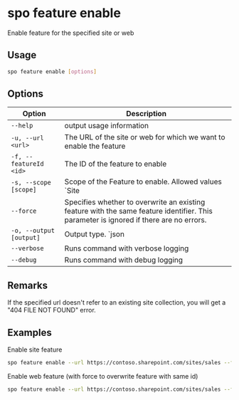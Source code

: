 # spo feature enable

Enable feature for the specified site or web

## Usage

```sh
spo feature enable [options]
```

## Options

Option|Description
------|-----------
`--help`|output usage information
`-u, --url <url>`|The URL of the site or web for which we want to enable the feature
`-f, --featureId <id>`|The ID of the feature to enable
`-s, --scope [scope]`|Scope of the Feature to enable. Allowed values `Site|Web`. Default `Web`
`--force`|Specifies whether to overwrite an existing feature with the same feature identifier. This parameter is ignored if there are no errors.
`-o, --output [output]`|Output type. `json|text`. Default `text`
`--verbose`|Runs command with verbose logging
`--debug`|Runs command with debug logging

## Remarks

If the specified url doesn't refer to an existing site collection,
you will get a "404 FILE NOT FOUND" error.

## Examples

Enable site feature

```sh
spo feature enable --url https://contoso.sharepoint.com/sites/sales --featureId 915c240e-a6cc-49b8-8b2c-0bff8b553ed3 --scope Site
```

Enable web feature (with force to overwrite feature with same id)

```sh
spo feature enable --url https://contoso.sharepoint.com/sites/sales --featureId 00bfea71-5932-4f9c-ad71-1557e5751100 --scope Web --force
```